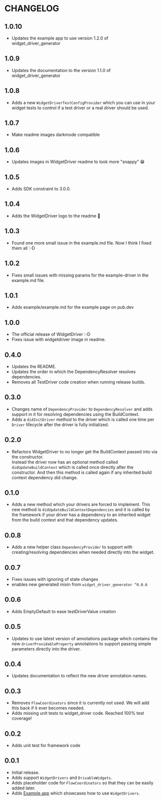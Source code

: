# CHANGELOG


## 1.0.10

* Updates the example app to use version 1.2.0 of widget_driver_generator 
 
## 1.0.9

* Updates the documentation to the version 1.1.0 of widget_driver_generator

## 1.0.8

* Adds a new `WidgetDriverTestConfigProvider` which you can use in your widget tests to control if a test driver or a real driver should be used.

## 1.0.7

* Make readme images darkmode compatible

## 1.0.6

* Updates images in WidgetDriver readme to look more "snappy" 😁

## 1.0.5

* Adds SDK constraint to 3.0.0.

## 1.0.4

* Adds the WidgetDriver logo to the readme 🥳

## 1.0.3

* Found one more small issue in the example.md file. Now I think I fixed them all :-D

## 1.0.2

* Fixes small issues with missing params for the example-driver in the example.md file.

## 1.0.1

* Adds example/example.md for the example page on pub.dev

## 1.0.0

* The official release of WidgetDriver :-D
* Fixes issue with widgetdriver image in readme.

## 0.4.0

* Updates the README.
* Updates the order in which the DependencyResolver resolves dependencies.
* Removes all TestDriver code creation when running release builds.

## 0.3.0

* Changes name of `DependencyProvider` to `DependencyResolver` and adds support in it for resolving dependencies using the BuildContext.
* Adds a `didInitDriver` method to the driver which is called one time per `Driver` lifecycle after the driver is fully initialized.

## 0.2.0

* Refactors WidgetDriver to no longer get the BuildContext passed into via the constructor.  
Instead the driver now has an optional method called `didUpdateBuildContext` which is called once directly after the constructor. And then this method is called again if any inherited build context dependency did change.

## 0.1.0

* Adds a new method which your drivers are forced to implement. This new method is `didUpdateBuildContextDependencies` and it is called by the framework if your driver has a dependency to an inherited widget from the build context and that dependency updates.

## 0.0.8

* Adds a new helper class `DependencyProvider` to support with creating/resolving dependencies when needed directly into the widget.

## 0.0.7

* Fixes issues with ignoring of state changes
* enables new generated mixin from `widget_driver_generator ^0.0.6`

## 0.0.6

* Adds EmptyDefault to ease testDriverValue creation

## 0.0.5

* Updates to use latest version of annotations package which contains the new `driverProvidableProperty` annotations to support passing simple parameters directly into the driver.

## 0.0.4

* Updates documentation to reflect the new driver annotation names.

## 0.0.3

* Removes `FlowCoordinators` since it is currently not used. We will add this back if it ever becomes needed.
* Adds missing unit tests to widget_driver code. Reached 100% test coverage!

## 0.0.2

* Adds unit test for framework code

## 0.0.1

* Initial release.
* Adds support `WidgetDrivers` and `DrivableWidgets`.
* Adds placeholder code for `FlowCoordinators` so that they can be easily added later.
* Adds [Example app](example) which showcases how to use `WidgetDrivers`.
